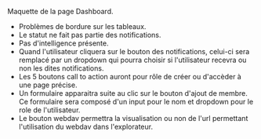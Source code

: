 Maquette de la page Dashboard.

- Problèmes de bordure sur les tableaux.
- Le statut ne fait pas partie des notifications.
- Pas d'intelligence présente.
- Quand l'utilisateur cliquera sur le bouton des notifications, celui-ci sera remplacé par un dropdown qui pourra choisir si l'utilisateur recevra ou non les dites notifications.
- Les 5 boutons call to action auront pour rôle de créer ou d'accèder à une page précise.
- Un formulaire apparaitra suite au clic sur le bouton d'ajout de membre. Ce formulaire sera composé d'un input pour le nom et dropdown pour le role de l'utilisateur.
- Le bouton webdav permettra la visualisation ou non de l'url permettant l'utilisation du webdav dans l'explorateur. 